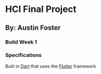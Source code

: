 # HCI Final Project
## By: Austin Foster
### Build Week 1


### Specifications

Built in [Dart](https://dart.dev/) that uses the [Flutter](https://flutter.dev/) framework
